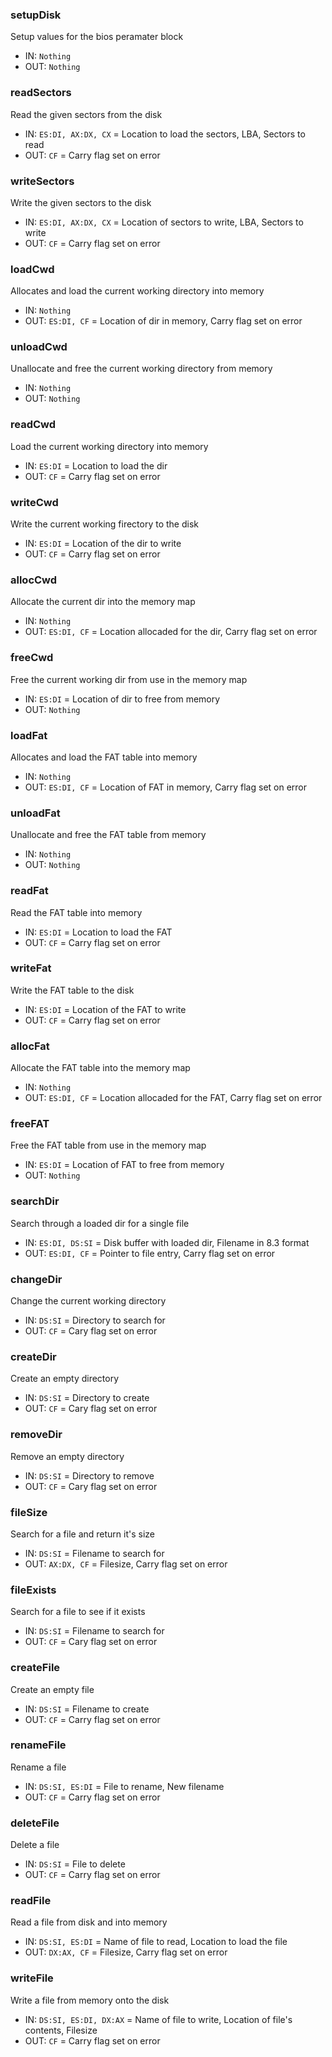 ### setupDisk
Setup values for the bios peramater block
* IN: `Nothing`
* OUT: `Nothing`

### readSectors
Read the given sectors from the disk
* IN: `ES:DI, AX:DX, CX` = Location to load the sectors, LBA, Sectors to read
* OUT: `CF` = Carry flag set on error

### writeSectors
Write the given sectors to the disk
* IN: `ES:DI, AX:DX, CX` = Location of sectors to write, LBA, Sectors to write
* OUT: `CF` = Carry flag set on error

### loadCwd
Allocates and load the current working directory into memory
* IN: `Nothing`
* OUT: `ES:DI, CF` = Location of dir in memory, Carry flag set on error

### unloadCwd
Unallocate and free the current working directory from memory
* IN: `Nothing`
* OUT: `Nothing`

### readCwd
Load the current working directory into memory
* IN: `ES:DI` = Location to load the dir
* OUT: `CF` = Carry flag set on error

### writeCwd
Write the current working firectory to the disk
* IN: `ES:DI` = Location of the dir to write
* OUT: `CF` = Carry flag set on error

### allocCwd
Allocate the current dir into the memory map
* IN: `Nothing`
* OUT: `ES:DI, CF` = Location allocaded for the dir, Carry flag set on error

### freeCwd
Free the current working dir from use in the memory map
* IN: `ES:DI` = Location of dir to free from memory 
* OUT: `Nothing`

### loadFat
Allocates and load the FAT table into memory
* IN: `Nothing`
* OUT: `ES:DI, CF` = Location of FAT in memory, Carry flag set on error

### unloadFat
Unallocate and free the FAT table from memory
* IN: `Nothing`
* OUT: `Nothing`

### readFat
Read the FAT table into memory
* IN: `ES:DI` = Location to load the FAT
* OUT: `CF` = Carry flag set on error

### writeFat
Write the FAT table to the disk
* IN: `ES:DI` = Location of the FAT to write
* OUT: `CF` = Carry flag set on error

### allocFat
Allocate the FAT table into the memory map
* IN: `Nothing`
* OUT: `ES:DI, CF` = Location allocaded for the FAT, Carry flag set on error

### freeFAT
Free the FAT table from use in the memory map
* IN: `ES:DI` = Location of FAT to free from memory 
* OUT: `Nothing`

### searchDir
Search through a loaded dir for a single file
* IN: `ES:DI, DS:SI` = Disk buffer with loaded dir, Filename in 8.3 format
* OUT: `ES:DI, CF` = Pointer to file entry, Carry flag set on error

### changeDir 
Change the current working directory
* IN: `DS:SI` = Directory to search for
* OUT: `CF` = Cary flag set on error

### createDir
Create an empty directory
* IN: `DS:SI` = Directory to create
* OUT: `CF` = Cary flag set on error

### removeDir
Remove an empty directory
* IN: `DS:SI` = Directory to remove
* OUT: `CF` = Cary flag set on error

### fileSize
Search for a file and return it's size
* IN: `DS:SI` = Filename to search for
* OUT: `AX:DX, CF` = Filesize, Carry flag set on error

### fileExists
Search for a file to see if it exists
* IN: `DS:SI` = Filename to search for
* OUT: `CF` = Cary flag set on error

### createFile
Create an empty file
* IN: `DS:SI` = Filename to create
* OUT: `CF` = Carry flag set on error

### renameFile
Rename a file
* IN: `DS:SI, ES:DI` = File to rename, New filename
* OUT: `CF` = Carry flag set on error

### deleteFile
Delete a file
* IN: `DS:SI` = File to delete
* OUT: `CF` = Carry flag set on error

### readFile
Read a file from disk and into memory
* IN: `DS:SI, ES:DI` = Name of file to read, Location to load the file
* OUT: `DX:AX, CF` = Filesize, Carry flag set on error

### writeFile
Write a file from memory onto the disk
* IN: `DS:SI, ES:DI, DX:AX` = Name of file to write, Location of file's contents, Filesize
* OUT: `CF` = Carry flag set on error

